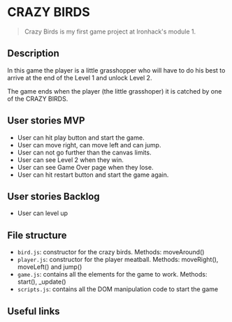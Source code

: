 # CRAZY BIRDS

> Crazy Birds is my first game project at Ironhack's module 1.

<!-- When you finish, add a nice screenshot of your game -->
<!--[<img src="./img/page.png">]()-->

## Description

In this game the player is a little grasshopper who will have to do his best to arrive at the end of the Level 1 and unlock Level 2. 

The game ends when the player (the little grasshoper) it is catched by one of the CRAZY BIRDS.

## User stories MVP

- User can hit play button and start the game.
- User can move right, can move left and can jump.
- User can not go further than the canvas limits.
- User can see Level 2 when they win.
- User can see Game Over page when they lose.
- User can hit restart button and start the game again.

## User stories Backlog

- User can level up

## File structure

- <code>bird.js</code>: constructor for the crazy birds. Methods: moveAround()
- <code>player.js</code>: constructor for the player meatball. Methods: moveRight(), moveLeft() and jump()
- <code>game.js</code>: contains all the elements for the game to work. Methods: start(), \_update()
- <code>scripts.js</code>: contains all the DOM manipulation code to start the game

## Useful links
